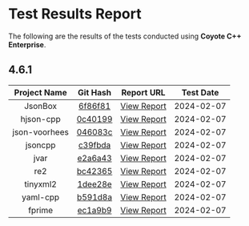 # Test Results Report

The following are the results of the tests conducted using **Coyote C++ Enterprise**.

## 4.6.1

| Project Name  |                                                Git Hash                                                 |                                            Report URL                                            | Test Date |
| :-----------: | :-----------------------------------------------------------------------------------------------------: | :----------------------------------------------------------------------------------------------: | :---: |
|    JsonBox    |       [6f86f81](https://github.com/anhero/JsonBox/tree/6f86f81d1254357f9f0650f540125e1115986cfb)        |    [View Report](https://codemind-research.github.io/results/linux/4.6.1/JsonBox_Report.html)    | 2024-02-07 |
|   hjson-cpp   |       [0c40199](https://github.com/hjson/hjson-cpp/tree/0c40199c3f9de03068a8cf7191a3183c3f26a2ce)       |   [View Report](https://codemind-research.github.io/results/linux/4.6.1/hjson-cpp_Report.html)   | 2024-02-07 |
| json-voorhees |    [046083c](https://github.com/tgockel/json-voorhees/tree/046083c74cd2d2740a1db50075e18f816050c0e5)    | [View Report](https://codemind-research.github.io/results/linux/4.6.1/json-voorhees_Report.html) | 2024-02-07 |
|    jsoncpp    | [c39fbda](https://github.com/open-source-parsers/jsoncpp/tree/c39fbdac0f0f6638d5cfca43988750a1aac512db) |    [View Report](https://codemind-research.github.io/results/linux/4.6.1/jsoncpp_Report.html)    | 2024-02-07 |
|     jvar      |       [e2a6a43](https://github.com/YasserAsmi/jvar/tree/e2a6a439951f96a1c1853f574d8f15e33bf50d56)       |     [View Report](https://codemind-research.github.io/results/linux/4.6.1/jvar_Report.html)      | 2024-02-07 |
|      re2      |         [bc42365](https://github.com/google/re2/tree/bc423653fdf28618554da96e1532662d1e33eaca)          |      [View Report](https://codemind-research.github.io/results/linux/4.6.1/re2_Report.html)      | 2024-02-07 |
|   tinyxml2    |    [1dee28e](https://github.com/leethomason/tinyxml2/tree/1dee28e51f9175a31955b9791c74c430fe13dc82)     |   [View Report](https://codemind-research.github.io/results/linux/4.6.1/tinyxml2_Report.html)    | 2024-02-07 |
|   yaml-cpp    |       [b591d8a](https://github.com/jbeder/yaml-cpp/tree/b591d8ae2ad1ff373273c3e05973adf6c46abfa8)       |   [View Report](https://codemind-research.github.io/results/linux/4.6.1/yaml-cpp_Report.html)    | 2024-02-07 |
|    fprime     |         [ec1a9b9](https://github.com/nasa/fprime/tree/ec1a9b9f3eccec94863b7498a64b845edd451b89)         |  [View Report](https://codemind-research.github.io/results/linux/4.6.1/fprime_Report.html)  | 2024-02-07 |
